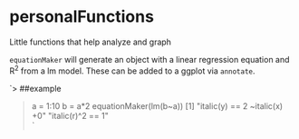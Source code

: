 # personalFunctions
Little functions that help analyze and graph

`equationMaker` will generate an object with a linear regression equation and R<sup>2</sup> from a lm model. These can be added to a ggplot via `annotate`.

`> ##example
> a = 1:10
> b = a*2
> equationMaker(lm(b~a))
[1] "italic(y) == 2 ~italic(x) +0" "italic(r)^2 == 1"  
`
